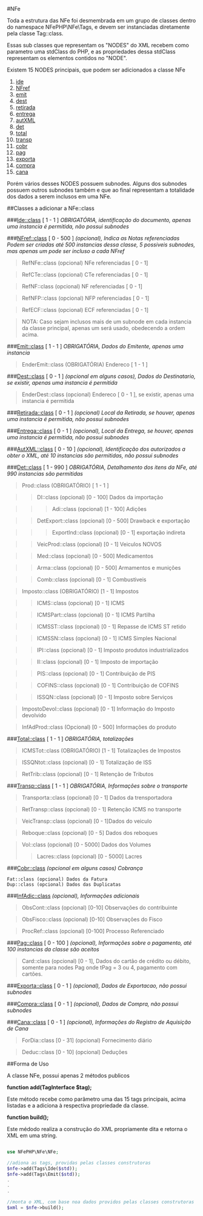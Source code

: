 #NFe

Toda a estrutura das NFe foi desmembrada em um grupo de classes dentro do namespace NFePHP\NFe\Tags, e devem ser instanciadas diretamente pela classe Tag::class.

Essas sub classes que representam os "NODES" do XML recebem como parametro uma stdClass do PHP, e as propriedades dessa stdClass representam os elementos contidos no "NODE".

Existem 15 NODES principais, que podem ser adicionados a classe NFe 

1. [ide](#ide)
2. [NFref](#NFref)
3. [emit](#emit)
4. [dest](#dest)
5. [retirada](#retirada)
6. [entrega](#entrega)
7. [autXML](#autXML)
8. [det](#det)
9. [total](#total)
10. [transp](#transp)
11. [cobr](#cobr)
12. [pag](#pag)
13. [exporta](#exporta)
14. [compra](#compra)
15. [cana](#cana)

Porém vários desses NODES possuem subnodes.
Alguns dos subnodes possuem outros subnodes também e que ao final representam a totalidade dos dados a serem inclusos em uma NFe.


##Classes a adicionar a NFe::class


###<a name="ide"></a>[Ide::class](Ide.md) [ 1 - 1 ]
*OBRIGATÓRIA, identificação do documento, apenas uma instancia é permitida, não possui subnodes*  


###<a name="NFref"></a>[NFref::class](NFref.md) [ 0 - 500 ]
*(opcional), Indica as Notas referenciadas*
*Podem ser criadas até 500 instancias dessa classe, 5 possiveis subnodes, mas apenas um pode ser incluso a cada NFref*

>RefNFe::class  (opcional)  NFe referenciadas [ 0 - 1]

>RefCTe::class  (opcional)  CTe referenciadas [ 0 - 1]

>RefNF::class   (opcional)  NF referenciadas [ 0 - 1]

>RefNFP::class  (opcional)  NFP referenciadas [ 0 - 1]

>RefECF::class  (opcional)  ECF referenciadas [ 0 - 1]

>NOTA: Caso sejam inclusos mais de um subnode em cada instancia da classe principal, apenas um será usado, obedecendo a ordem acima.

###<a name="emit"></a>[Emit::class](Emit.md) [ 1 - 1 ]
*OBRIGATÓRIA, Dados do Emitente, apenas uma instancia*

>EnderEmit::class (OBRIGATÓRIA) Endereco [ 1 - 1 ]

###<a name="dest"></a>[Dest::class](Dest.md) [ 0 - 1 ]
*(opcional em alguns casos), Dados do  Destinatario, se existir, apenas uma instancia é permitida*

>EnderDest::class (opcional) Endereco [ 0 - 1 ], se existir, apenas uma instancia é permitida

###<a name="retirada"></a>[Retirada::class](Retirada.md) [ 0 - 1 ]
*(opcional)  Local da Retirada, se houver, apenas uma instancia é permitida, não possui subnodes*

###<a name="entrega"></a>[Entrega::class](Entrega.md) [ 0 - 1 ]
*(opcional), Local da Entrega, se houver, apenas uma instancia é permitida, não possui subnodes*

###<a name="autXML"></a>[AutXML::class](AutXML.md) [ 0 - 10 ]
*(opcional), Identificação dos autorizados a obter o XML, até 10 instancias são permitidas, não possui subnodes*

###<a name="det"></a>[Det::class](Det.md) [ 1 - 990 ]
*OBRIGATÓRIA, Detalhamento dos itens da NFe, até 990 instancias são permitidas*

>Prod::class (OBRIGATÓRIO) [ 1 - 1 ]

>>DI::class (opcional) [0 - 100] Dados da importação

>>>Adi::class (opcional) [1 - 100] Adições

>>DetExport::class (opcional) [0 - 500] Drawback e exportação

>>>ExportInd::class (opcional) [0 - 1] exportação indireta

>>VeicProd::class (opcional) [0 - 1] Veiculos NOVOS

>>Med::class (opcional) [0 - 500] Medicamentos

>>Arma::class (opcional) [0 - 500] Armamentos e munições

>>Comb::class  (opcional) [0 - 1] Combustiveis

>Imposto::class (OBRIGATÓRIO) [1 - 1] Impostos

>>ICMS::class (opcional) [0 - 1] ICMS

>>ICMSPart::class  (opcional) [0 - 1] ICMS Partilha

>>ICMSST::class  (opcional) [0 - 1] Repasse de ICMS ST retido

>>ICMSSN::class  (opcional) [0 - 1] ICMS Simples Nacional

>>IPI::class (opcional) [0 - 1] Imposto produtos industrializados

>>II::class  (opcional) [0 - 1] Imposto de importação

>>PIS::class (opcional) [0 - 1] Contribuição de PIS

>>COFINS::class (opcional) [0 - 1]  Contribuição de COFINS

>>ISSQN::class (opcional) [0 - 1] Imposto sobre Serviços

>ImpostoDevol::class  (opcional) [0 - 1] Informação do Imposto devolvido

>InfAdProd::class (Opcional) [0 - 500] Informações do produto

###<a name="total"></a>[Total::class](Total.md) [ 1 - 1 ]
*OBRIGATÓRIA, totalizações*

>ICMSTot::class (OBRIGATÓRIO) [1 - 1] Totalizações de Impostos
	
>ISSQNtot::class (opcional) [0 - 1] Totalização de ISS
	
>RetTrib::class (opcional) [0 - 1] Retenção de Tributos

###<a name="transp"></a>[Transp::class](Transp.md) [ 1 - 1 ]
*OBRIGATÓRIA, Informações sobre o transporte*

>Transporta::class (opcional) [0 - 1] Dados da trensportadora
    
>RetTransp::class (opcional) [0 - 1] Retenção ICMS no transporte
    
>VeicTransp::class (opcional) [0 - 1]Dados do veiculo
    
>Reboque::class (opcional) [0 - 5] Dados dos reboques
    
>Vol::class (opcional) [0 - 5000] Dados dos Volumes
>>Lacres::class (opcional) [0 - 5000]  Lacres 

###<a name="cobr"></a>[Cobr::class](Cobr.md)
*(opcional em alguns casos)  Cobrança*

    Fat::class (opcional) Dados da Fatura
    Dup::class (opcional) Dados das Duplicatas

###<a name="infAdic"></a>[InfAdic::class](InfAdic.md)
*(opcional), Informações adicionais*

>ObsCont::class (opcional) [0-10] Observações do contribuinte
	
>ObsFisco::class (opcional) [0-10] Observações do Fisco
	
>ProcRef::class (opcional) [0-100] Processo Referenciado

###<a name="pag"></a>[Pag::class](Pag.md) [ 0 - 100 ]
*(opcional), Informações sobre o pagamento, até 100 instancias da classe são aceitos*

>Card::class (opcional) [0 - 1], Dados do cartão de crédito ou débito, somente para nodes Pag onde tPag = 3 ou 4, pagamento com cartões. 

###<a name="exporta"></a>[Exporta::class](Exporta.md) [ 0 - 1 ]
*(opcional), Dados de Exportacao, não possui subnodes*

###<a name="compra"></a>[Compra::class](Compra.md) [ 0 - 1 ]
*(opcional), Dados de Compra, não possui subnodes*

###<a name="cana"></a>[Cana::class](Cana.md) [ 0 - 1 ]
*(opcional), Informações do Registro de Aquisição de Cana*

>ForDia::class [0 - 31] (opcional) Fornecimento diário
    
>Deduc::class  [0 - 10] (opcional) Deduções

##Forma de Uso

A classe NFe, possui apenas 2 métodos publicos

**function add(TagInterface $tag);**

Este método recebe como parâmetro uma das 15 tags principais, acima listadas e a adiciona à respectiva propriedade da classe.
 
**function build();**

Este médodo realiza a construção do XML propriamente dita e retorna o XML em uma string.


```php

use NFePHP\NFe\NFe;

//adiona as tags, providas pelas classes construtoras
$nfe->add(Tags\Ide($std));
$nfe->add(Tags\Emit($std));
.
.
.

//monta o XML, com base noa dados providos pelas classes construtoras
$xml = $nfe->build();


```

   